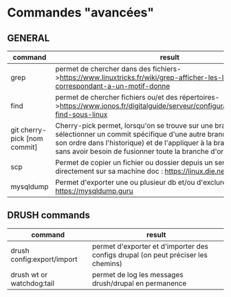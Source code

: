 # Commandes "avancées"

## GENERAL

|command|result|
|-|-|
|grep |permet de chercher dans des fichiers->https://www.linuxtricks.fr/wiki/grep-afficher-les-lignes-correspondant-a-un-motif-donne|
|find|permet de chercher fichiers ou/et des répertoires->https://www.ionos.fr/digitalguide/serveur/configuration/commande-find-sous-linux|
|git cherry-pick [nom commit]|Cherry-pick permet, lorsqu'on se trouve sur une branche, de sélectionner un commit spécifique d'une autre branche (peu importe son ordre dans l'historique) et de l'appliquer à la branche actuelle, sans avoir besoin de fusionner toute la branche d'origine.|
|scp|Permet de copier un fichier ou dossier depuis un serveur distant directement sur sa machine doc : https://linux.die.net/man/1/scp|
|mysqldump|Permet d'exporter une ou plusieur db et/ou d'exclure des tables doc : https://mysqldump.guru|



## DRUSH commands

|command|result|
|-|-|
|drush config:export/import|permet d'exporter et d'importer des configs drupal (on peut préciser les chemins)|
|drush wt or watchdog:tail|permet de log les messages drush/drupal en permanence|


